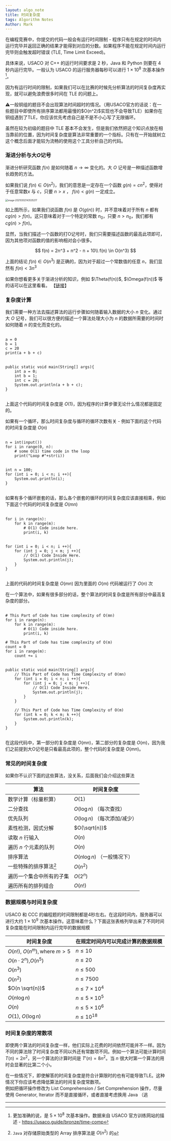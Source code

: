 ```yaml
---
layout: algo_note
title: 时间复杂度
tags: Algorithm Notes
Author: Mark
---
```


在编程竞赛中，你提交的代码一般会有运行时间限制 - 程序只有在规定的时间内运行完毕并返回正确的结果才能得到对应的分数。如果程序不能在规定时间内运行完毕则会触发超时错误 (TLE, Time Limit Exceed)。

具体来说，USACO 对 C++ 的运行时间要求是 2 秒，Java 和 Python 则要在 4 秒内运行完毕。一般认为 USACO 的运行服务器每秒可以进行 $1\times 10^{8}$ 次基本操作[^1]。

因为有运行时间的限制，如果我们可以在比赛的时候先分析算法的时间复杂度再实现，就可以避免浪费很多时间在 TLE 的问题上。

<div class="notification">
<p>⚠一般铜组的题目不会出现算法时间超时的情况。（用USACO官方的话说：在一些题目中即使所有排序算法都用最慢的$O(n^2)$实现也不会导致TLE）如果你在铜组遇到了TLE，你应该优先考虑自己是不是不小心写了无限循环。</p>
<p>虽然在较为初级的题目中 TLE 基本不会发生，但是我们依然把这个知识点放在相当靠前的位置，因为时间复杂度是算法非常重要的一个指标。只有在一开始就树立这个概念后面才能较为流畅的使用这个工具分析自己的代码。</p>
</div>




### 渐进分析与大$O$记号

渐进分析研究函数 $f(n)$ 是如何随着 $n \rightarrow \infty$ 变化的。大 $O$ 记号是一种描述函数增长趋势的方法。

如果我们说 $f(n)\in O(n^2)$，我们的意思是一定存在一个函数 $g(n) = cn^2$，使得对于任意常数$x$ 与 $c$，只要 $n\gt x$ ， $f(n) < g(n)$ 一定成立。

<img src="https://gitee.com/MarkYutianChen/mark-markdown-imagebed/raw/master/image-20210302143535217.png" alt="image-20210302143535217" style="zoom:50%; margin:10px auto 10px auto; display:block;" />

如上图所示，如果我们说函数 $f(n)$ 是 $O(g(n))$ 时，并不意味着对于所有 $n$ 都有 $cg(n) > f(n)$。这只意味着对于一个特定的常数 $n_0$，只要 $n > n_0$，我们都有 $cg(n) > f(n)$。

显然，当我们描述一个函数的打O记号时，我们只需要描述函数的最高此项即可，因为其他项对函数的值的影响相对会小很多。

$$
f(n) = 2n^3 + n^2 - n + 10\\
f(n) \in O(n^3)
$$

上面的结论 $f(n) \in O(n^3)$ 是正确的，因为对于超过一个常数值的任意 $n$，我们显然有 $f(n) < 3n^3$

<div class="info">
如果你想看更多关于渐进分析的知识，例如 $\Theta(f(n))$, $\Omega(f(n))$ 等的话可以在这里看看。 【<a href="https://markyutianchen.gitee.io/react-app-test/#/posts/TimeComplexityIntro">链接</a>】
</div>


### 复杂度计算

我们需要一种方法去描述算法的运行步骤如何随着输入数据的大小 $n$ 变化。通过大 $O$ 记号，我们可以很方便的描述一个算法处理大小为 $n$ 的数据所需要的时间时如何随着 $n$ 的变化而变化的。

<pre>
    <code class="python">
a = 0
b = 1
c = 20
print(a + b + c)
    </code>
    <code class="java">
public static void main(String[] args){
    int a = 0;
    int b = 1;
    int c = 20;
    System.out.println(a + b + c);
}
    </code>
</pre>

上面这个代码的时间复杂度是 $O(1)$，因为程序的计算步骤无论什么情况都是固定的。

如果有一个循环，那么时间复杂度与循环的循环次数有关 - 例如下面的这个代码的时间复杂度是 $O(n)$

<pre>
    <code class="python">
n = int(input())
for i in range(0, n):
    # some O(1) time code in the loop
    print("Loop #"+str(i))
    </code>
    <code class="java">
int n = 100;
for (int i = 0; i < n; i ++){
    System.out.println(i);
}
    </code>
</pre>

如果有多个循环嵌套的话，那么各个嵌套的循环的时间复杂度应该直接相乘，例如下面这个代码的时间复杂度是 $O(mn)$

<pre>
    <code class="python">
for i in range(n):
    for k in range(m):
        # O(1) Code inside here.
        print(i, k)
    </code>
    <code class="java">
for (int i = 0; i < n; i ++){
    for (int j = 0; j < m; j ++){
        // O(1) Code Inside Here.
        System.out.println(j);
    }
}
    </code>
</pre>

上面的代码的时间复杂度是 $O(mn)$ 因为里面的 $O(m)$ 代码被运行了 $O(n)$ 次

在一个算法中，如果有很多部分的话，整个算法的时间复杂度是所有部分中最高复杂度的部分。

<pre>
    <code class="python">
# This Part of Code has time complexity of O(mn)
for i in range(n):
    for k in range(m):
        # O(1) Code inside here.
        print(i, k)

# This Part of Code has time complexity of O(m)
count = 0
for i in range(m):
    count += i
    </code>
    <code class="java">
public static void main(String[] args){
    // This Part of Code has Time Complexity of O(mn)
    for (int i = 0; i < n; i ++){
        for (int j = 0; j < m; j ++){
            // O(1) Code Inside Here.
            System.out.println(j);
        }
    }

    // This Part of Code has Time Complexity of O(m)
    for (int k = 0; k < m; k ++){
        System.out.println(k);
    }
}
    </code>
</pre>

在这段代码中，第一部分的复杂度是 $O(mn)$，第二部分的复杂度是 $O(m)$，因为我们之前提到大O记号是只看最高此项的，整个代码的复杂度是 $O(mn)$。

### 常见的时间复杂度

<div class="notification">
    如果你不认识下面的这些算法，没关系，后面我们会介绍这些算法
</div>

| 算法                     | 时间复杂度                     |
| ------------------------ | ------------------------------ |
| 数学计算（标量积算）     | $O(1)$                         |
| 二分查找                 | $O(\log{n})$ （每次查找）      |
| 优先队列                 | $O(\log{n})$ （每次添加/减少） |
| 素性检测，因式分解       | $O(\sqrt{n})$                  |
| 读取 $n$ 行输入          | $O(n)$                         |
| 遍历 $n$ 个元素的队列    | $O(n)$                         |
| 排序算法                 | $O(n\log{n})$ （一般情况下）   |
| 一些特殊的排序算法[^2]   | $O(n^2)$                       |
| 遍历一个集合中所有的子集 | $O(2^n)$                       |
| 遍历所有的排列组合       | $O(n!)$                        |

### 数据规模与时间复杂度

USACO 和 CCC 的编程题的时间限制都是4秒左右。在这段时间内，服务器可以进行大约 $1\times 10^9$ 次基本操作。这意味着什么？下面这张表格列举出来了不同时间复杂度能在时间限制内运行完毕的数据规模

| 时间复杂度                            | 在规定时间内可以完成计算的数据规模             |
| ------------------------------------- | -------------------- |
| $O(n!)$, $O(n^m), \text{where }m > 5$ | $n\leq 10$           |
| $O(n\cdot 2^n)$,$O(n^5)$              | $n\leq 20$           |
| $O(n^3)$                              | $n\leq 500$          |
| $O(n^2)$                              | $n\leq 7500$         |
| $O(n \sqrt{n})$                       | $n\leq 7\times 10^4$ |
| $O(n\log{n})$                         | $n\leq 5\times 10^5$ |
| $O(n)$                                | $n\leq 5\times 10^6$ |
| $O(1)$, $O(\log{n})$                  | $n\leq 10^{18}$      |

### 时间复杂度的常数项

即使两个算法的时间复杂度一样，他们实际上花费的时间依然可能并不一样。因为不同的算法除了时间复杂度不同以外还有常数项不同。例如一个算法可能计算时间 $T(n) = 2n^2$，另一个算法的计算时间是 $T'(n) = 8n^2$。当 $n$ 很大时第一个算法的用时会显著的比第二个小。

<div class="error">
    在一些情况下，即使解答的时间复杂度是符合计算限时的也有可能导致TLE。这种情况下你应该考虑降低算法的时间复杂度常数项。
    <div class="python">
        例如把循环操作修改为 List Comprehension / Set Comprehension 操作，尽量使用 Generator, Iterator 而不是直接循环，或者直接考虑换用 Java （逃
    </div>
</div>

---

[^1]: 更加准确的说，是 $5\times 10^8$ 次基本操作。数据来自 USACO 官方训练网站的描述 - https://usaco.guide/bronze/time-comp
[^2]: `Java` 对存储原始类型的 Array 排序算法是 $O(n^2)$ 的